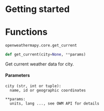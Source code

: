 # Getting started
# Functions
```Python
openweathermapy.core.get_current

def get_current(city=None, **params)
```
Get current weather data for city.

#### Parameters
```
city (str, int or tuple):
  name, id or geographic coordinates
  
**params:
  units, lang ..., see OWM API for details
```
